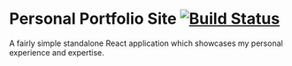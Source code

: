 # Personal Portfolio Site [![Build Status](https://travis-ci.org/serban-petrescu/serban-petrescu.github.io.svg?branch=source)](https://travis-ci.org/serban-petrescu/serban-petrescu.github.io)
A fairly simple standalone React application which showcases my personal experience and expertise.
